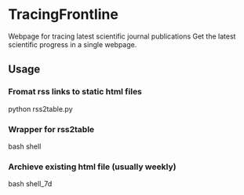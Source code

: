 # TracingFrontline
Webpage for tracing latest scientific journal publications
Get the latest scientific progress in a single webpage.

## Usage

### Fromat rss links to static html files

python rss2table.py

### Wrapper for rss2table

bash shell 

### Archieve existing html file (usually weekly)

bash shell_7d
